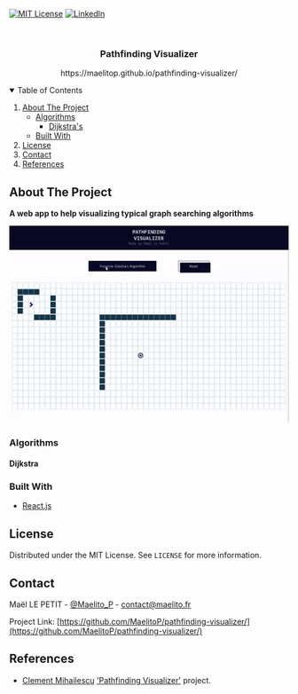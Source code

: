 [![MIT License][license-shield]][license-url]
[![LinkedIn][linkedin-shield]][linkedin-url]

<br />
<p align="center">
  <h3 align="center">Pathfinding Visualizer</h3>
  <p align="center"> https://maelitop.github.io/pathfinding-visualizer/ </p>
</p>



<!-- TABLE OF CONTENTS -->
<details open="open">
  <summary>Table of Contents</summary>
  <ol>
    <li>
      <a href="#about-the-project">About The Project</a>
      <ul>
        <li>
          <a href="#algorithms">Algorithms</a>
          <ul>
            <li><a href="#dijkstra">Dijkstra's</a></li>
          </ul>
        </li>
        <li><a href="#built-with">Built With</a></li>
      </ul>
    </li>
    <li><a href="#license">License</a></li>
    <li><a href="#contact">Contact</a></li>
    <li><a href="#references">References</a></li>
  </ol>
</details>



<!-- ABOUT THE PROJECT -->
## About The Project
**A web app to help visualizing typical graph searching algorithms**

<p align="center">
  <a> <img src="demo_1.gif" alt="Demo"> </a>
</p>

### Algorithms

#### Dijkstra

### Built With

* [React.js](https://fr.reactjs.org/)

<!-- LICENSE -->
## License

Distributed under the MIT License. See `LICENSE` for more information.

<!-- CONTACT -->
## Contact

Maël LE PETIT - [@Maelito_P](https://twitter.com/Maelito_P) - contact@maelito.fr

Project Link: [https://github.com/MaelitoP/pathfinding-visualizer/](https://github.com/MaelitoP/pathfinding-visualizer/)



<!-- REFERENCES -->
## References
* [Clement Mihailescu](https://github.com/clementmihailescu) ['Pathfinding Visualizer'](https://clementmihailescu.github.io/Pathfinding-Visualizer/) project.

<!-- MARKDOWN LINKS & IMAGES -->
[license-shield]: https://img.shields.io/github/license/othneildrew/Best-README-Template.svg?style=for-the-badge
[license-url]: https://github.com/MaelitoP/pathfinding-visualizer/blob/main/LICENSE
[linkedin-shield]: https://img.shields.io/badge/-LinkedIn-black.svg?style=for-the-badge&logo=linkedin&colorB=555
[linkedin-url]: https://www.linkedin.com/in/maelitop/
[product-screenshot]: lindenmayer-tree.png
